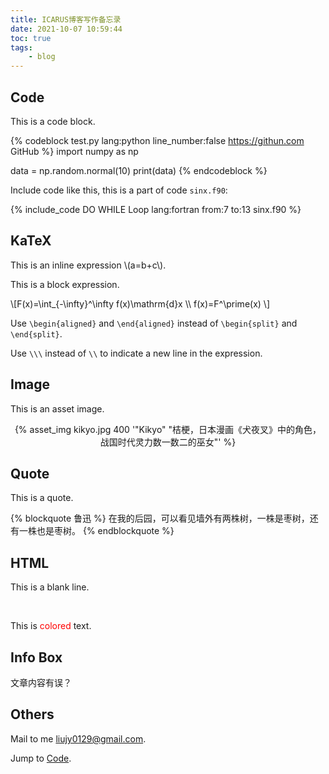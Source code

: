 ```yaml
---
title: ICARUS博客写作备忘录
date: 2021-10-07 10:59:44
toc: true
tags:
    - blog
---
```


## <span id='Code'>Code</span>

This is a code block.

{% codeblock test.py lang:python line_number:false https://githun.com GitHub %}
import numpy as np

data = np.random.normal(10)
print(data)
{% endcodeblock %}

<!--more-->

Include code like this, this is a part of code `sinx.f90`:

{% include_code DO WHILE Loop lang:fortran from:7 to:13 sinx.f90 %}

## KaTeX

This is an inline expression \\(a=b+c\\).

This is a block expression.

\\[F(x)=\int_{-\infty}^\infty f(x)\mathrm{d}x \\\ f(x)=F^\prime(x) \\]

Use `\begin{aligned}` and `\end{aligned}` instead of `\begin{split}` and `\end{split}`.

Use `\\\` instead of `\\` to indicate a new line in the expression.


## Image

This is an asset image.

<div style="text-align:center">
{% asset_img kikyo.jpg 400 '"Kikyo" "桔梗，日本漫画《犬夜叉》中的角色，战国时代灵力数一数二的巫女"' %}
</div>


## Quote

This is a quote.

{% blockquote 鲁迅 %}
在我的后园，可以看见墙外有两株树，一株是枣树，还有一株也是枣树。
{% endblockquote %}

## HTML

This is a blank line.

<br/>

This is <font color="red">colored</font> text.

## Info Box

<article class="message message-immersive is-warning">
  <div class="message-body">
    <i class="fas fa-question-circle mr-2"></i>文章内容有误？
  </div>
</article>

## Others

Mail to me <liujy0129@gmail.com>.

Jump to [Code](#Code).

<!--上下标-->
